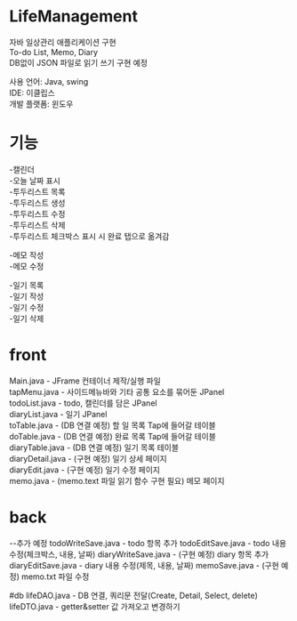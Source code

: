 # LifeManagement
자바 일상관리 애플리케이션 구현  
To-do List, Memo, Diary  
DB없이 JSON 파일로 읽기 쓰기 구현 예정  

사용 언어: Java, swing  
IDE: 이클립스  
개발 플랫폼: 윈도우

# 기능
-캘린더  
-오늘 날짜 표시  
-투두리스트 목록  
-투두리스트 생성  
-투두리스트 수정  
-투두리스트 삭제  
-투두리스트 체크박스 표시 시 완료 탭으로 옮겨감

-메모 작성  
-메모 수정  

-일기 목록  
-일기 작성  
-일기 수정  
-일기 삭제

# front 
Main.java - JFrame 컨테이너 제작/실행 파일  
tapMenu.java - 사이드메뉴바와 기타 공통 요소를 묶어둔 JPanel  
todoList.java - todo, 캘린더를 담은 JPanel  
diaryList.java - 일기 JPanel  
toTable.java - (DB 연결 예정) 할 일 목록 Tap에 들어갈 테이블  
doTable.java - (DB 연결 예정) 완료 목록 Tap에 들어갈 테이블  
diaryTable.java - (DB 연결 예정) 일기 목록 테이블  
diaryDetail.java - (구현 예정) 일기 상세 페이지  
diaryEdit.java - (구현 예정) 일기 수정 페이지  
memo.java - (memo.text 파일 읽기 함수 구현 필요) 메모 페이지

# back
--추가 예정
todoWriteSave.java - todo 항목 추가
todoEditSave.java - todo 내용 수정(체크박스, 내용, 날짜)
diaryWriteSave.java - (구현 예정) diary 항목 추가
diaryEditSave.java - diary 내용 수정(제목, 내용, 날짜)
memoSave.java - (구현 예정) memo.txt 파일 수정

#db
lifeDAO.java - DB 연결, 쿼리문 전달(Create, Detail, Select, delete)
lifeDTO.java - getter&setter 값 가져오고 변경하기
